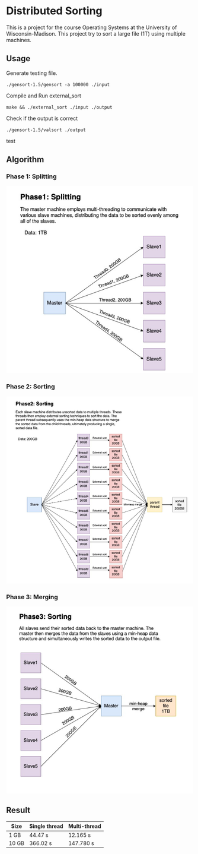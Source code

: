 # Distributed Sorting

This is a project for the course Operating Systems at the University of Wisconsin-Madison.
This project try to sort a large file (1T) using multiple machines.

## Usage

Generate testing file.

```shell
./gensort-1.5/gensort -a 100000 ./input
```

Compile and Run external_sort
```shell
make && ./external_sort ./input ./output
```

Check if the output is correct
```shell
./gensort-1.5/valsort ./output
```

test

## Algorithm

### Phase 1: Splitting
![plot](./image/phase1.jpg)
### Phase 2: Sorting
![plot](./image/phase2.jpg)
### Phase 3: Merging
![plot](./image/phase3.jpg)
## Result
| Size | Single thread | Multi-thread | 
| ------------- | ------------- | ------------- |
| 1 GB  | 44.47 s | 12.165 s |
| 10 GB | 366.02 s  | 147.780 s |